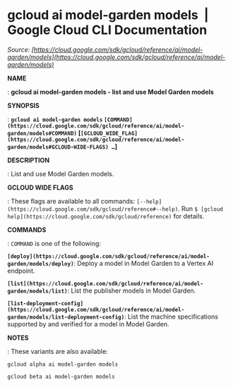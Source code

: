 # gcloud ai model-garden models  |  Google Cloud CLI Documentation

*Source: [https://cloud.google.com/sdk/gcloud/reference/ai/model-garden/models](https://cloud.google.com/sdk/gcloud/reference/ai/model-garden/models)*

**NAME**

: **gcloud ai model-garden models - list and use Model Garden models**

**SYNOPSIS**

: **`gcloud ai model-garden models` `[COMMAND](https://cloud.google.com/sdk/gcloud/reference/ai/model-garden/models#COMMAND)` [`[GCLOUD_WIDE_FLAG](https://cloud.google.com/sdk/gcloud/reference/ai/model-garden/models#GCLOUD-WIDE-FLAGS) …`]**

**DESCRIPTION**

: List and use Model Garden models.

**GCLOUD WIDE FLAGS**

: These flags are available to all commands: `[--help](https://cloud.google.com/sdk/gcloud/reference#--help)`.
Run `$ [gcloud help](https://cloud.google.com/sdk/gcloud/reference)` for details.

**COMMANDS**

: ``COMMAND`` is one of the following:

**`[deploy](https://cloud.google.com/sdk/gcloud/reference/ai/model-garden/models/deploy)`**:
Deploy a model in Model Garden to a Vertex AI endpoint.

**`[list](https://cloud.google.com/sdk/gcloud/reference/ai/model-garden/models/list)`**:
List the publisher models in Model Garden.

**`[list-deployment-config](https://cloud.google.com/sdk/gcloud/reference/ai/model-garden/models/list-deployment-config)`**:
List the machine specifications supported by and verified for a model in Model
Garden.

**NOTES**

: These variants are also available:

```
gcloud alpha ai model-garden models
```

```
gcloud beta ai model-garden models
```